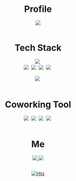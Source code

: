 <h1 align="center">Profile</h3>

<div align="center">
  <!--<img align="center" src="https://github-readme-stats.vercel.app/api?username=jhj2713&show_icons=true&theme=calm" />-->
  <a href="https://solved.ac/jhj2713">
    <img align="center" src="http://mazassumnida.wtf/api/v2/generate_badge?boj=jhj2713" />
  </a>
</div>

<br/>

<h1 align="center">Tech Stack</h3>
<div align="center">
  <img src="https://img.shields.io/badge/React-61DAFB?style=flat-square&logo=React&logoColor=white"/></a>&nbsp
  <br>
  <img src="https://img.shields.io/badge/HTML5-E34F26?style=flat-square&logo=HTML5&logoColor=white"/></a>&nbsp
  <img src="https://img.shields.io/badge/CSS3-1572B6?style=flat-square&logo=CSS3&logoColor=white"/></a>&nbsp
  <img src="https://img.shields.io/badge/Javascript-F7DF1E?style=flat-square&logo=Javascript&logoColor=white"/></a>&nbsp
  <img src="https://img.shields.io/badge/TypeScript-3178C6?style=flat-square&logo=TypeScript&logoColor=white"/></a>&nbsp
  <br><br>
  <img src="https://img.shields.io/badge/Node.js-339933?style=flat-square&logo=Node.js&logoColor=white"/></a>&nbsp
  <br>
  <!--
  <br>
  <img src="https://img.shields.io/badge/Java-007396?style=flat-square&logo=Java&logoColor=white"/></a>&nbsp
  <img src="https://img.shields.io/badge/Python-3776AB?style=flat-square&logo=Python&logoColor=white"/></a>&nbsp
  <img src="https://img.shields.io/badge/C-A8B9CC?style=flat-square&logo=C&logoColor=white"/></a>&nbsp
  -->
</div>  
<br>
<h1 align="center">Coworking Tool</h3>
<div align="center">
  <img src="https://img.shields.io/badge/Github-181717?style=flat-square&logo=Github&logoColor=white"/></a>&nbsp
  <img src="https://img.shields.io/badge/Notion-000000?style=flat-square&logo=Notion&logoColor=white"/></a>&nbsp
  <img src="https://img.shields.io/badge/Slack-4A154B?style=flat-square&logo=Slack&logoColor=white"/></a>&nbsp
  <img src="https://img.shields.io/badge/Figma-F24E1E?style=flat-square&logo=Figma&logoColor=white"/></a>&nbsp
</div>  
<br/>
<h1 align="center">Me</h3>
<div align="center">
  <a href="https://velog.io/@krkorklo58" target="_blank">
    <img src="https://img.shields.io/badge/Velog-20C997?style=flat-square&logo=Vimeo&logoColor=white"/>
  </a>
  <a href="mailto:2713jhj@ewhain.net" target="_blank">
    <img src="https://img.shields.io/badge/Mail-EA4335?style=flat-square&logo=Gmail&logoColor=white"/>
  </a>
</div>  
<br>

<div align=center>
  
  [![Hits](https://hits.seeyoufarm.com/api/count/incr/badge.svg?url=https%3A%2F%2Fgithub.com%2Fjhj2713)](https://hits.seeyoufarm.com) 
  
</div>
